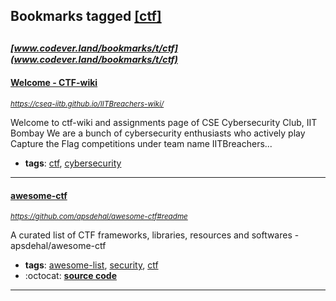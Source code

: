 ## Bookmarks tagged [[ctf]](https://www.codever.land/search?q=[ctf])

_<sup><sup>[www.codever.land/bookmarks/t/ctf](www.codever.land/bookmarks/t/ctf)</sup></sup>_
---
#### [Welcome - CTF-wiki](https://csea-iitb.github.io/IITBreachers-wiki/)
_<sup>https://csea-iitb.github.io/IITBreachers-wiki/</sup>_

Welcome to ctf-wiki and assignments page of CSE Cybersecurity Club, IIT Bombay
We are a bunch of cybersecurity enthusiasts who actively play Capture the Flag competitions under team name IITBreachers...
* **tags**: [ctf](../tagged/ctf.md), [cybersecurity](../tagged/cybersecurity.md)
---
#### [awesome-ctf](https://github.com/apsdehal/awesome-ctf#readme)
_<sup>https://github.com/apsdehal/awesome-ctf#readme</sup>_

A curated list of CTF frameworks, libraries, resources and softwares - apsdehal/awesome-ctf
* **tags**: [awesome-list](../tagged/awesome-list.md), [security](../tagged/security.md), [ctf](../tagged/ctf.md)
* :octocat: **[source code](https://github.com/apsdehal/awesome-ctf#readme)**
---
